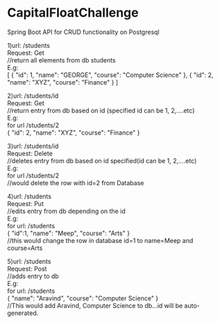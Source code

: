 # CapitalFloatChallenge
Spring Boot API for CRUD functionality on Postgresql

1)url: /students <br/>Request: Get <br/>//return all elements from db students <br/>E.g:<br/> [ { "id": 1, "name": "GEORGE", "course": "Computer Science" }, { "id": 2, "name": "XYZ", "course": "Finance" } ]

2)url: /students/id<br/> Request: Get<br/> //return entry from db based on id (specified id can be 1, 2,....etc)<br/> E.g:<br/> for url /students/2<br/> { "id": 2, "name": "XYZ", "course": "Finance" }

3)url: /students/id <br/>Request: Delete <br/>//deletes entry from db based on id specified(id can be 1, 2,....etc)<br/> E.g:<br/> for url /students/2<br/> //would delete the row with id=2 from Database

4)url: /students <br/>Request: Put<br/> //edits entry from db depending on the id <br/>E.g:<br/> for url: /students<br/> { "id":1, "name": "Meep", "course": "Arts" } <br/>//this would change the row in database id=1 to name=Meep and course=Arts

5)url: /students <br/>Request: Post<br/> //adds entry to db <br/>E.g: <br/>for url: /students<br/>{ "name": "Aravind", "course": "Computer Science" } <br/>//This would add Aravind, Computer Science to db...id will be auto-generated.
